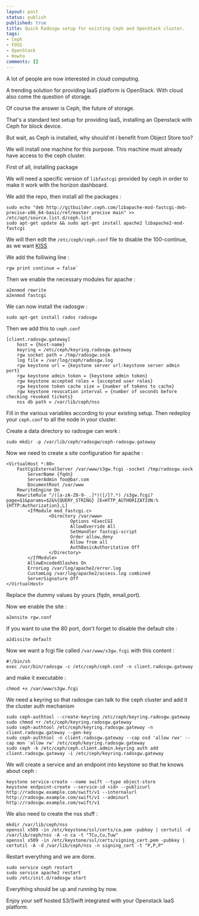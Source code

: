 ```yaml
---
layout: post
status: publish
published: true
title: Quick Radosgw setup for existing Ceph and OpenStack cluster.
tags:
- Ceph
- FOSS
- OpenStack
- Howto
comments: []
---
```

A lot of people are now interested in cloud computing.

A trending solution for providing IaaS platform is OpenStack. With cloud also come the question of storage.

Of course the answer is Ceph, the future of storage.

That's a standard test setup for providing IaaS, installing an Openstack with Ceph for block device.

But wait, as Ceph is installed, why should'nt i benefit from Object Store too?

We will install one machine for this purpose. This machine must already have access to the ceph cluster.

First of all, installing package

We will need a specific version of `libfastcgi` provided by ceph in order to make it work with the horizon dashboard.

We add the repo, then install all the packages :

    sudo echo "deb http://gitbuilder.ceph.com/libapache-mod-fastcgi-deb-precise-x86_64-basic/ref/master precise main" >> /etc/apt/source.list.d/ceph.list
    sudo apt-get update && sudo apt-get install apache2 libapache2-mod-fastcgi

We will then edit the `/etc/ceph/ceph.conf` file to disable the 100-continue, as we want [KISS](http://en.wikipedia.org/wiki/KISS_principle)

We add the folliwing line :

    rgw print continue = false`

Then we enable the necessary modules for apache :

    a2enmod rewrite
    a2enmod fastcgi

We can now install the radosgw :

    sudo apt-get install rados radosgw

Then we add this to `ceph.conf`

    [client.radosgw.gateway]
        host = {host-name}
        keyring = /etc/ceph/keyring.radosgw.gateway
        rgw socket path = /tmp/radosgw.sock
        log file = /var/log/ceph/radosgw.log
        rgw keystone url = {keystone server url:keystone server admin port}
        rgw keystone admin token = {keystone admin token}
        rgw keystone accepted roles = {accepted user roles}
        rgw keystone token cache size = {number of tokens to cache}
        rgw keystone revocation interval = {number of seconds before checking revoked tickets}
        nss db path = /var/lib/ceph/nss

Fill in the various variables according to your existing setup.
Then redeploy your `ceph.conf` to all the node in your cluster.

Create a data directory so radosgw can work :

    sudo mkdir -p /var/lib/ceph/radosgw/ceph-radosgw.gateway

Now we need to create a site configuration for apache :

    <VirtualHost *:80>
    	FastCgiExternalServer /var/www/s3gw.fcgi -socket /tmp/radosgw.sock
            ServerName {fqdn}
            ServerAdmin foo@bar.com
            DocumentRoot /var/www
    	RewriteEngine On
    	RewriteRule ^/([a-zA-Z0-9-_.]*)([/]?.*) /s3gw.fcgi?page=$1&params=$2&%{QUERY_STRING} [E=HTTP_AUTHORIZATION:%{HTTP:Authorization},L]
            <IfModule mod_fastcgi.c>
                    <Directory /var/www>
                            Options +ExecCGI
                            AllowOverride All
                            SetHandler fastcgi-script
                            Order allow,deny
                            Allow from all
                            AuthBasicAuthoritative Off
                    </Directory>
            </IfModule>
            AllowEncodedSlashes On
            ErrorLog /var/log/apache2/error.log
            CustomLog /var/log/apache2/access.log combined
            ServerSignature Off
    </VirtualHost>

Replace the dummy values by yours (fqdn, email,port).

Now we enable the site :

    a2ensite rgw.conf

If you want to use the 80 port, don't forget to disable the default site :

    a2dissite default

Now we want a fcgi file called `/var/www/s3gw.fcgi` with this content :

    #!/bin/sh
    exec /usr/bin/radosgw -c /etc/ceph/ceph.conf -n client.radosgw.gateway

and make it executable :

    chmod +x /var/www/s3gw.fcgi

We need a keyring so that radosgw can talk to the ceph cluster and add it the cluster auth mechanism

    sudo ceph-authtool --create-keyring /etc/ceph/keyring.radosgw.gateway
    sudo chmod +r /etc/ceph/keyring.radosgw.gateway
    sudo ceph-authtool /etc/ceph/keyring.radosgw.gateway -n client.radosgw.gateway --gen-key
    sudo ceph-authtool -n client.radosgw.gateway --cap osd 'allow rwx' --cap mon 'allow rw' /etc/ceph/keyring.radosgw.gateway
    sudo ceph -k /etc/ceph/ceph.client.admin.keyring auth add client.radosgw.gateway -i /etc/ceph/keyring.radosgw.gateway

We will create a service and an endpoint into keystone so that he knows about ceph : 

    keystone service-create --name swift --type object-store
    keystone endpoint-create --service-id <id> --publicurl http://radosgw.example.com/swift/v1 --internalurl http://radosgw.example.com/swift/v1 --adminurl http://radosgw.example.com/swift/v1

We also need to create the nss stuff :

    mkdir /var/lib/ceph/nss
    openssl x509 -in /etc/keystone/ssl/certs/ca.pem -pubkey | certutil -d /var/lib/ceph/nss -A -n ca -t "TCu,Cu,Tuw"
    openssl x509 -in /etc/keystone/ssl/certs/signing_cert.pem -pubkey | certutil -A -d /var/lib/ceph/nss -n signing_cert -t "P,P,P"

Restart everything and we are done.

    sudo service ceph restart
    sudo service apache2 restart
    sudo /etc/init.d/radosgw start

Everything should be up and running by now.

Enjoy your self hosted S3/Swift integrated with your Openstack IaaS platform.
